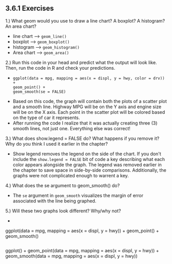 ## 3.6.1 Exercises

1.) What geom would you use to draw a line chart? A boxplot? A histogram? An area chart?
* line chart  --> `geom_line()`
* boxplot --> `geom_boxplot()`
* histogram --> `geom_histogram()`
* Area chart --> `geom_area()`

2.) Run this code in your head and predict what the output will look like. Then, run the code in R and check your predictions.
* ``` 
  ggplot(data = mpg, mapping = aes(x = displ, y = hwy, color = drv)) + 
  geom_point() + 
  geom_smooth(se = FALSE)
  ```
* Based on this code, the graph will contain both the plots of a scatter plot and a smooth line. Highway MPG will be on the Y axis and engine size will be on the X axis. Each point in the scatter plot will be colored based on the type of car it represents. 
* After running the code I realize that it was actually creating three (3) smooth lines, not just one. Everything else was correct!

3.) What does show.legend = FALSE do? What happens if you remove it? Why do you think I used it earlier in the chapter?
* Show legend removes the legend on the side of the chart. If you don't include the `show.legend = FALSE` bit of code a key describing what each color appears alongside the graph. The legend was removed earlier in the chapter to save space in side-by-side comparisons. Additionally, the graphs were not complicated enough to warrent a key. 

4.) What does the se argument to geom_smooth() do?
* The `se` argument in `geom_smooth` visualizes the margin of error associated with the line being graphed. 

5.) Will these two graphs look different? Why/why not?
* ```
ggplot(data = mpg, mapping = aes(x = displ, y = hwy)) + 
  geom_point() + 
  geom_smooth()
 ```
 ```
ggplot() + 
  geom_point(data = mpg, mapping = aes(x = displ, y = hwy)) + 
  geom_smooth(data = mpg, mapping = aes(x = displ, y = hwy))
 ```
